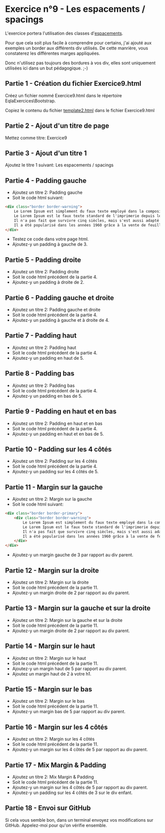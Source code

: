 # Exercice n°9 - Les espacements / spacings
L'exercice portera l'utilisation des classes d'[espacements](/Theorie/README.md#xiii-les-espacements.).

Pour que cela soit plus facile à comprendre pour certains, j'ai ajouté aux exemples un border aux différents div utilisés. De cette manrière, vous constaterez les différentes marges appliquées.

Donc n'utilisez pas toujours des bordures à vos div, elles sont uniquement utilisées ici dans un but pédagogique. ;-)

## Partie 1 - Création du fichier Exercice9.html
Créez un fichier nommé Exercice9.html dans le répertoire EqlaExercices\Bootstrap.  

Copiez le contenu du fichier [template2.html](https://raw.githubusercontent.com/ZamBoyle/Eqla_Bootstrap5/master/Exercices/Templates/template2.html) dans le fichier Exercice9.html
## Partie 2 - Ajout d'un titre de page
Mettez comme titre: Exercice9

## Partie 3 - Ajout d'un titre 1
Ajoutez le titre 1 suivant: Les espacements / spacings

## Partie 4 - Padding gauche
- Ajoutez un titre 2: Padding gauche
- Soit le code html suivant:
```html
<div class="border border-warning">
    Le Lorem Ipsum est simplement du faux texte employé dans la composition et la mise en page avant impression.
    Le Lorem Ipsum est le faux texte standard de l'imprimerie depuis les années 1500, quand un imprimeur anonyme assembla ensemble des morceaux de texte pour réaliser un livre spécimen de polices de texte.
    Il n'a pas fait que survivre cinq siècles, mais s'est aussi adapté à la bureautique informatique, sans que son contenu n'en soit modifié.
    Il a été popularisé dans les années 1960 grâce à la vente de feuilles Letraset contenant des passages du Lorem Ipsum, et, plus récemment, par son inclusion dans des applications de mise en page de texte, comme Aldus PageMaker.
</div>
```
- Testez ce code dans votre page html.
- Ajoutez-y un padding à gauche de 3.

## Partie 5 - Padding droite
- Ajoutez un titre 2: Padding droite
- Soit le code html précédent de la partie 4.
- Ajoutez-y un padding à droite de 2.

## Partie 6 - Padding gauche et droite
- Ajoutez un titre 2: Padding gauche et droite
- Soit le code html précédent de la partie 4.
- Ajoutez-y un padding à gauche et à droite de 4.

## Partie 7 - Padding haut
- Ajoutez un titre 2: Padding haut
- Soit le code html précédent de la partie 4.
- Ajoutez-y un padding en haut de 5.

## Partie 8 - Padding bas
- Ajoutez un titre 2: Padding bas
- Soit le code html précédent de la partie 4.
- Ajoutez-y un padding en bas de 5.

## Partie 9 - Padding en haut et en bas
- Ajoutez un titre 2: Padding en haut et en bas
- Soit le code html précédent de la partie 4.
- Ajoutez-y un padding en haut et en bas de 5.

## Partie 10 - Padding sur les 4 côtés
- Ajoutez un titre 2: Padding sur les 4 côtés
- Soit le code html précédent de la partie 4.
- Ajoutez-y un padding sur les 4 côtés de 5.

## Partie 11 - Margin sur la gauche
- Ajoutez un titre 2: Margin sur la gauche
- Soit le code html suivant:
```html
<div class="border border-primary">
    <div class="border border-warning">
        Le Lorem Ipsum est simplement du faux texte employé dans la composition et la mise en page avant impression.
        Le Lorem Ipsum est le faux texte standard de l'imprimerie depuis les années 1500, quand un imprimeur anonyme assembla ensemble des morceaux de texte pour réaliser un livre spécimen de polices de texte.
        Il n'a pas fait que survivre cinq siècles, mais s'est aussi adapté à la bureautique informatique, sans que son contenu n'en soit modifié.
        Il a été popularisé dans les années 1960 grâce à la vente de feuilles Letraset contenant des passages du Lorem Ipsum, et, plus récemment, par son inclusion dans des applications de mise en page de texte, comme Aldus PageMaker.
    </div>
</div>
```
- Ajoutez-y un margin gauche de 3 par rapport au div parent.

## Partie 12 - Margin sur la droite
- Ajoutez un titre 2: Margin sur la droite
- Soit le code html précédent de la partie 11.
- Ajoutez-y un margin droite de 2 par rapport au div parent.

## Partie 13 - Margin sur la gauche et sur la droite
- Ajoutez un titre 2: Margin sur la gauche et sur la droite
- Soit le code html précédent de la partie 11.
- Ajoutez-y un margin droite de 2 par rapport au div parent.

## Partie 14 - Margin sur le haut
- Ajoutez un titre 2: Margin sur le haut
- Soit le code html précédent de la partie 11.
- Ajoutez-y un margin haut de 5 par rapport au div parent.
- Ajoutez un margin haut de 2 à votre h1.

## Partie 15 - Margin sur le bas
- Ajoutez un titre 2: Margin sur le bas
- Soit le code html précédent de la partie 11.
- Ajoutez-y un margin bas de 5 par rapport au div parent.

## Partie 16 - Margin sur les 4 côtés
- Ajoutez un titre 2: Margin sur les 4 côtés
- Soit le code html précédent de la partie 11.
- Ajoutez-y un margin sur les 4 côtés de 5 par rapport au div parent.

## Partie 17 - Mix Margin & Padding
- Ajoutez un titre 2: Mix Margin & Padding
- Soit le code html précédent de la partie 11.
- Ajoutez-y un margin sur les 4 côtés de 5 par rapport au div parent.
- Ajoutez-y un padding sur les 4 côtés de 3 sur le div enfant.


## Partie 18 - Envoi sur GitHub
Si cela vous semble bon, dans un terminal envoyez vos modifications sur GitHub.
Appelez-moi pour qu'on vérifie ensemble.